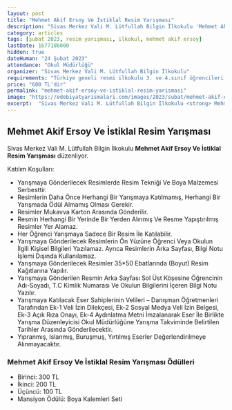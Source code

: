 ```yaml
---
layout: post
title: "Mehmet Akif Ersoy Ve İstiklal Resim Yarışması"
description: "Sivas Merkez Vali M. Lütfullah Bilgin İlkokulu 'Mehmet Akif Ersoy Ve İstiklal Resim Yarışması' düzenliyor."
category: articles
tags: [şubat 2023, resim yarışması, ilkokul, mehmet akif ersoy]
lastDate: 1677186000
hidden: true
dateHuman: "24 Şubat 2023"
attendance: "Okul Müdürlüğü"
organizer: "Sivas Merkez Vali M. Lütfullah Bilgin İlkokulu"
requirements: "Türkiye geneli resmi ilkokulu 3. ve 4.sınıf öğrencileri katılabilir."
price: "600 TL'dir"
permalink: "mehmet-akif-ersoy-ve-istiklal-resim-yarismasi"
image: "https://edebiyatyarismalari.com/images/2023/subat/mehmet-akif-ersoy-ve-istiklal-resim-yarismasi.jpg"
excerpt:  "Sivas Merkez Vali M. Lütfullah Bilgin İlkokulu <strong> Mehmet Akif Ersoy Ve İstiklal Resim Yarışması </strong> düzenliyor."
---
```


## Mehmet Akif Ersoy Ve İstiklal Resim Yarışması
Sivas Merkez Vali M. Lütfullah Bilgin İlkokulu **Mehmet Akif Ersoy Ve İstiklal Resim Yarışması** düzenliyor.  

Katılım Koşulları:
- Yarışmaya Gönderilecek Resimlerde Resim Tekniği Ve Boya Malzemesi Serbesttir.
- Resimlerin Daha Önce Herhangi Bir Yarışmaya Katılmamış, Herhangi Bir Yarışmada Ödül Almamış Olması Gerekir.
- Resimler Mukavva Karton Arasında Gönderilir.
- Resmin Herhangi Bir Yerinde Bir Yerden Alınmış Ve Resme Yapıştırılmış Resimler Yer Alamaz.
- Her Öğrenci Yarışmaya Sadece Bir Resim İle Katılabilir.
- Yarışmaya Gönderilecek Resimlerin Ön Yüzüne Öğrenci Veya Okulun İlgili Kişisel Bilgileri Yazılamaz. Ayrıca Resimlerin Arka Sayfası, Bilgi Notu İşlemi Dışında Kullanılamaz.
- Yarışmaya Gönderilecek Resimler 35*50 Ebatlarında (Boyut) Resim Kağıtlarına Yapılır.
- Yarışmaya Gönderilen Resmin Arka Sayfası Sol Üst Köşesine Öğrencinin Adı-Soyadı, T.C Kimlik Numarası Ve Okulun Bilgilerini İçeren Bilgi Notu Yazılır.
- Yarışmaya Katılacak Eser Sahiplerinin Velileri – Danışman Öğretmenleri Tarafından Ek-1 Veli İzin Dilekçesi, Ek-2 Sosyal Medya Veli İzin Belgesi, Ek-3 Açık Rıza Onayı, Ek-4 Aydınlatma Metni İmzalanarak Eser İle Birlikte Yarışma Düzenleyicisi Okul Müdürlüğüne Yarışma Takviminde Belirtilen Tarihler Arasında Gönderilecektir.
- Yıpranmış, Islanmış, Buruşmuş, Yırtılmış Eserler Değerlendirilmeye Alınmayacaktır.

### Mehmet Akif Ersoy Ve İstiklal Resim Yarışması Ödülleri
- Birinci: 300 TL
- İkinci: 200 TL
- Üçüncü: 100 TL
- Mansiyon Ödülü: Boya Kalemleri Seti